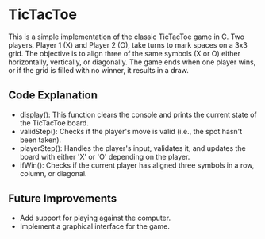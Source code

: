 # TicTacToe
This is a simple implementation of the classic TicTacToe game in C. Two players, Player 1 (X) and Player 2 (O), take turns to mark spaces on a 3x3 grid. The objective is to align three of the same symbols (X or O) either horizontally, vertically, or diagonally. The game ends when one player wins, or if the grid is filled with no winner, it results in a draw.

## Code Explanation
* display(): This function clears the console and prints the current state of the TicTacToe board.
* validStep(): Checks if the player's move is valid (i.e., the spot hasn't been taken).
* playerStep(): Handles the player's input, validates it, and updates the board with either 'X' or 'O' depending on the player.
* ifWin(): Checks if the current player has aligned three symbols in a row, column, or diagonal.

## Future Improvements
* Add support for playing against the computer.
* Implement a graphical interface for the game.
